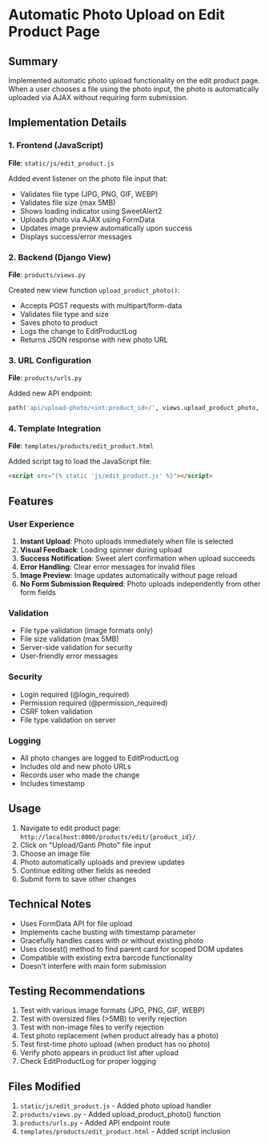 # Automatic Photo Upload on Edit Product Page

## Summary
Implemented automatic photo upload functionality on the edit product page. When a user chooses a file using the photo input, the photo is automatically uploaded via AJAX without requiring form submission.

## Implementation Details

### 1. Frontend (JavaScript)
**File**: `static/js/edit_product.js`

Added event listener on the photo file input that:
- Validates file type (JPG, PNG, GIF, WEBP)
- Validates file size (max 5MB)
- Shows loading indicator using SweetAlert2
- Uploads photo via AJAX using FormData
- Updates image preview automatically upon success
- Displays success/error messages

### 2. Backend (Django View)
**File**: `products/views.py`

Created new view function `upload_product_photo()`:
- Accepts POST requests with multipart/form-data
- Validates file type and size
- Saves photo to product
- Logs the change to EditProductLog
- Returns JSON response with new photo URL

### 3. URL Configuration
**File**: `products/urls.py`

Added new API endpoint:
```python
path('api/upload-photo/<int:product_id>/', views.upload_product_photo, name='api_upload_product_photo')
```

### 4. Template Integration
**File**: `templates/products/edit_product.html`

Added script tag to load the JavaScript file:
```html
<script src="{% static 'js/edit_product.js' %}"></script>
```

## Features

### User Experience
1. **Instant Upload**: Photo uploads immediately when file is selected
2. **Visual Feedback**: Loading spinner during upload
3. **Success Notification**: Sweet alert confirmation when upload succeeds
4. **Error Handling**: Clear error messages for invalid files
5. **Image Preview**: Image updates automatically without page reload
6. **No Form Submission Required**: Photo uploads independently from other form fields

### Validation
- File type validation (image formats only)
- File size validation (max 5MB)
- Server-side validation for security
- User-friendly error messages

### Security
- Login required (@login_required)
- Permission required (@permission_required)
- CSRF token validation
- File type validation on server

### Logging
- All photo changes are logged to EditProductLog
- Includes old and new photo URLs
- Records user who made the change
- Includes timestamp

## Usage

1. Navigate to edit product page: `http://localhost:8000/products/edit/{product_id}/`
2. Click on "Upload/Ganti Photo" file input
3. Choose an image file
4. Photo automatically uploads and preview updates
5. Continue editing other fields as needed
6. Submit form to save other changes

## Technical Notes

- Uses FormData API for file upload
- Implements cache busting with timestamp parameter
- Gracefully handles cases with or without existing photo
- Uses closest() method to find parent card for scoped DOM updates
- Compatible with existing extra barcode functionality
- Doesn't interfere with main form submission

## Testing Recommendations

1. Test with various image formats (JPG, PNG, GIF, WEBP)
2. Test with oversized files (>5MB) to verify rejection
3. Test with non-image files to verify rejection
4. Test photo replacement (when product already has a photo)
5. Test first-time photo upload (when product has no photo)
6. Verify photo appears in product list after upload
7. Check EditProductLog for proper logging

## Files Modified

1. `static/js/edit_product.js` - Added photo upload handler
2. `products/views.py` - Added upload_product_photo() function
3. `products/urls.py` - Added API endpoint route
4. `templates/products/edit_product.html` - Added script inclusion



